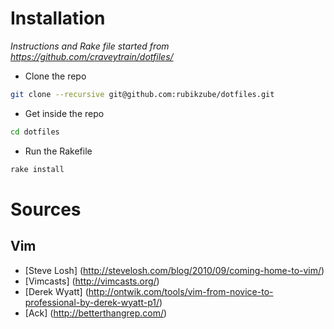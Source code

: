 # Installation 

*Instructions and Rake file started from https://github.com/craveytrain/dotfiles/*

+ Clone the repo

```sh
git clone --recursive git@github.com:rubikzube/dotfiles.git
```

+ Get inside the repo

```sh
cd dotfiles
```

+ Run the Rakefile

```sh
rake install
```

# Sources

## Vim
* [Steve Losh] (http://stevelosh.com/blog/2010/09/coming-home-to-vim/)
* [Vimcasts] (http://vimcasts.org/)
* [Derek Wyatt] (http://ontwik.com/tools/vim-from-novice-to-professional-by-derek-wyatt-p1/)
* [Ack] (http://betterthangrep.com/)